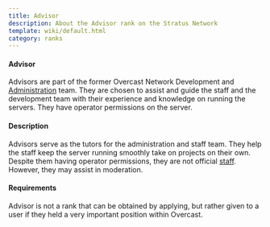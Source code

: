 ```yaml
---
title: Advisor
description: About the Advisor rank on the Stratus Network
template: wiki/default.html
category: ranks
---
```


#### Advisor

Advisors are part of the former Overcast Network Development and [Administration](administrator) team. They are chosen to assist and guide the staff and the development team with their experience and knowledge on running the servers. They have operator permissions on the server.

#### Description

Advisors serve as the tutors for the administration and staff team. They help the staff keep the server running smoothly take on projects on their own. Despite them having operator permissions, they are not official [staff](/stratus.network/staff). However, they may assist in moderation.

#### Requirements

Advisor is not a rank that can be obtained by applying, but rather given to a user if they held a very important position within Overcast.
